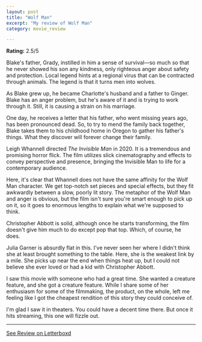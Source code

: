 ```yaml
---
layout: post
title: "Wolf Man"
excerpt: "My review of Wolf Man"
category: movie_review

---
```


**Rating:** 2.5/5

Blake's father, Grady, instilled in him a sense of survival—so much so that he never showed his son any kindness, only righteous anger about safety and protection. Local legend hints at a regional virus that can be contracted through animals. The legend is that it turns men into wolves.

As Blake grew up, he became Charlotte's husband and a father to Ginger. Blake has an anger problem, but he's aware of it and is trying to work through it. Still, it is causing a strain on his marriage.

One day, he receives a letter that his father, who went missing years ago, has been pronounced dead. So, to try to mend the family back together, Blake takes them to his childhood home in Oregon to gather his father's things. What they discover will forever change their family.

Leigh Whannell directed <i>The Invisible Man</i> in 2020. It is a tremendous and promising horror flick. The film utilizes slick cinematography and effects to convey perspective and presence, bringing the Invisible Man to life for a contemporary audience.

Here, it's clear that Whannell does not have the same affinity for the Wolf Man character. We get top-notch set pieces and special effects, but they fit awkwardly between a slow, poorly lit story. The metaphor of the Wolf Man and anger is obvious, but the film isn't sure you're smart enough to pick up on it, so it goes to enormous lengths to explain what we're supposed to think.

Christopher Abbott is solid, although once he starts transforming, the film doesn't give him much to do except pop that top. Which, of course, he does.

Julia Garner is absurdly flat in this. I've never seen her where I didn't think she at least brought something to the table. Here, she is the weakest link by a mile. She picks up near the end when things heat up, but I could not believe she ever loved or had a kid with Christopher Abbott.

I saw this movie with someone who had a great time. She wanted a creature feature, and she got a creature feature. While I share some of her enthusiasm for some of the filmmaking, the product, on the whole, left me feeling like I got the cheapest rendition of this story they could conceive of.

I'm glad I saw it in theaters. You could have a decent time there. But once it hits streaming, this one will fizzle out.

<hr>

[See Review on Letterboxd](https://boxd.it/8ytaft)
